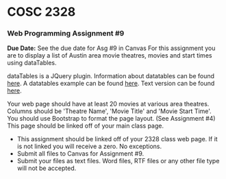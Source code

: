 # **COSC 2328**
### **Web Programming Assignment #9**
**Due Date:** See the due date for Asg #9 in Canvas 
For this assignment you are to display a list of Austin area movie theatres, movies and start times using dataTables.

dataTables is a JQuery plugin. Information about datatables can be found [here](https://www.datatables.net/). 
A datatables example can be found [here](http://www.jbryan2.create.stedwards.edu/cosc2328/dtExample.html). 
Text version can be found [here](http://www.jbryan2.create.stedwards.edu/cosc2328/dtExample.txt).

Your web page should have at least 20 movies at various area theatres. Columns should be 'Theatre Name', 'Movie Title' and 'Movie Start Time'. You should use Bootstrap to format the page layout. (See Assignment #4) This page should be linked off of your main class page.

* This assignment should be linked off of your 2328 class web page. If it is not linked you will receive a zero. No exceptions.
* Submit all files to Canvas for Assignment #9.
* Submit your files as text files. Word files, RTF files or any other file type will not be accepted.
